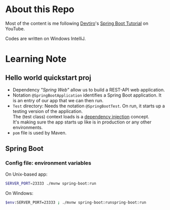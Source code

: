 # About this Repo

Most of the content is me following [Devtiro](https://www.devtiro.com/)'s [Spring Boot Tutorial](https://youtu.be/Nv2DERaMx-4) on YouTube.

Codes are written on Windows IntelliJ.


# Learning Note

## Hello world quickstart proj

- Dependency *"Spring Web"* allow us to build a REST-API web application.
- Notation `@SpringBootApplication` identifies a Spring Boot application. It is an entry of our app that we can then run.
- `Test` directory: Needs the notation `@SpringBootTest`. On run, it starts up a testing version of the application. <br> The (test class) context loads is a [dependency injection](#Dependency_injection) concept. <br> It's making sure the app starts up like is in production or any other environments.
- `pom` file is used by Maven.


## Spring Boot

### Config file: environment variables
On Unix-based app:
```bash
SERVER_PORT=23333 ./mvnw spring-boot:run
```

On Windows:
```bash
$env:SERVER_PORT=23333 ; ./mvnw spring-boot:runspring-boot:run
```
